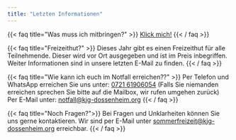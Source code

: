 ```yaml
---
title: "Letzten Informationen"
---
```


{{< faq title="Was muss ich mitbringen?" >}}
[Klick mich!](https://kjg-dossenheim.org/sommerfreizeit/packliste/)
{{< / faq >}}

{{< faq title="Freizeithut?" >}}
Dieses Jahr gibt es einen Freizeithut für alle Teilnehmende. Dieser wird vor Ort ausgegeben und ist im Preis inbegriffen.
Weiter Informationen sind in unsere letzten E-Mail zu finden.
{{< / faq >}}

{{< faq title="Wie kann ich euch im Notfall erreichen??" >}}
Per Telefon und WhatsApp erreichen Sie uns unter:
[0721 61906054](tel:072161906054)
(Falls Sie niemanden erreichen sprechen Sie bitte auf die Mailbox, wir rufen umgehen zurück)
   
Per E-Mail unter:
[notfall@kjg-dossenheim.org](mailto:notfall@kjg-dossenheim.org)
{{< / faq >}}

{{< faq title="Noch Fragen?">}}
Bei Fragen und Unklarheiten können Sie uns gerne kontaktieren. Wir sind per E-Mail unter [sommerfreizeit@kjg-dossenheim.org](mailto:sommerfreizeit@kjg-dossenheim.org) erreichbar.
{{< / faq >}}